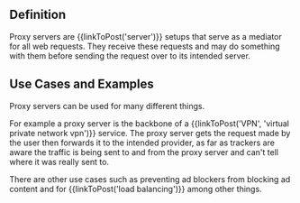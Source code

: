 ## Definition 
Proxy servers are {{linkToPost('server')}} setups that serve as a mediator for all web requests. They receive these requests and may do something with them before sending the request over to its intended server.

## Use Cases and Examples
Proxy servers can be used for many different things. 

For example a proxy server is the backbone of a {{linkToPost('VPN', 'virtual private network vpn')}} service. The proxy server gets the request made by the user then forwards it to the intended provider, as far as trackers are aware the traffic is being sent to and from the proxy server and can't tell where it was really sent to.

There are other use cases such as preventing ad blockers from blocking ad content and for {{linkToPost('load balancing')}} among other things.